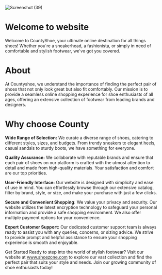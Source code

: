 ![Screenshot (39)](https://github.com/Ab3467/web-page-2/assets/138695838/6be0b2bd-d903-4b23-b569-e5504d65c0b2)

# Welcome to website 
<p>Welcome to CountyShoe, your ultimate online destination for all things shoes! Whether you're a sneakerhead, a fashionista, or simply in need of comfortable and stylish footwear, we've got you covered.</p>

# About
<p>At Countyshoe, we understand the importance of finding the perfect pair of shoes that not only look great but also fit comfortably. Our mission is to provide a seamless online shopping experience for shoe enthusiasts of all ages, offering an extensive collection of footwear from leading brands and designers.</p>

# Why choose County
<p><b>Wide Range of Selection:</b> We curate a diverse range of shoes, catering to different styles, sizes, and budgets. From trendy sneakers to elegant heels, casual sandals to sturdy boots, we have something for everyone.</p>

<p><b>Quality Assurance:</b> We collaborate with reputable brands and ensure that each pair of shoes on our platform is crafted with the utmost attention to detail and made from high-quality materials. Your satisfaction and comfort are our top priorities.

<p><b>User-Friendly Interface:</b> Our website is designed with simplicity and ease of use in mind. You can effortlessly browse through our extensive catalog, filter by brand, style, or size, and make your purchase with just a few clicks.</p>

<p><b>Secure and Convenient Shopping:</b> We value your privacy and security. Our website utilizes the latest encryption technology to safeguard your personal information and provide a safe shopping environment. We also offer multiple payment options for your convenience.</p>

<p><b>Expert Customer Support:</b> Our dedicated customer support team is always ready to assist you with any queries, concerns, or sizing advice. We strive to provide prompt and helpful assistance to ensure your shopping experience is smooth and enjoyable.</p>

Get Started
Ready to step into the world of stylish footwear? Visit our website at www.shoezone.com to explore our vast collection and find the perfect pair that suits your style and needs. Join our growing community of shoe enthusiasts today!
